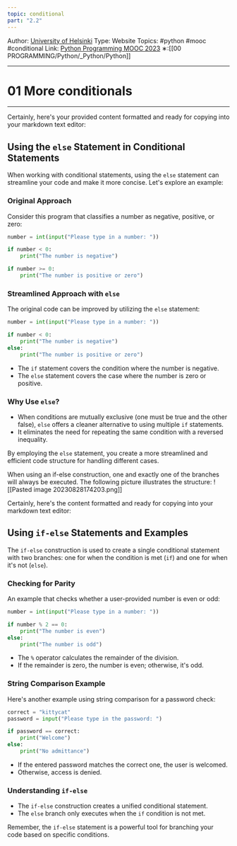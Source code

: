 ```yaml
---
topic: conditional
part: "2.2"
---
```

Author: [University of Helsinki](https://programming-23.mooc.fi/)
Type: Website
Topics: #python #mooc #conditional
Link: [Python Programming MOOC 2023](https://programming-23.mooc.fi/)
∗:[[00 PROGRAMMING/Python/_Python/Python]] 

---
# 01 More conditionals

--- 
Certainly, here's your provided content formatted and ready for copying into your markdown text editor:

## Using the `else` Statement in Conditional Statements

When working with conditional statements, using the `else` statement can streamline your code and make it more concise. Let's explore an example:

### Original Approach

Consider this program that classifies a number as negative, positive, or zero:

```python
number = int(input("Please type in a number: "))

if number < 0:
    print("The number is negative")

if number >= 0:
    print("The number is positive or zero")
```

### Streamlined Approach with `else`

The original code can be improved by utilizing the `else` statement:

```python
number = int(input("Please type in a number: "))

if number < 0:
    print("The number is negative")
else:
    print("The number is positive or zero")
```

- The `if` statement covers the condition where the number is negative.
- The `else` statement covers the case where the number is zero or positive.

### Why Use `else`?

- When conditions are mutually exclusive (one must be true and the other false), `else` offers a cleaner alternative to using multiple `if` statements.
- It eliminates the need for repeating the same condition with a reversed inequality.

By employing the `else` statement, you create a more streamlined and efficient code structure for handling different cases.

When using an if-else construction, one and exactly one of the branches will always be executed. The following picture illustrates the structure:
![[Pasted image 20230828174203.png]]

Certainly, here's the content formatted and ready for copying into your markdown text editor:

## Using `if-else` Statements and Examples

The `if-else` construction is used to create a single conditional statement with two branches: one for when the condition is met (`if`) and one for when it's not (`else`).

### Checking for Parity

An example that checks whether a user-provided number is even or odd:

```python
number = int(input("Please type in a number: "))

if number % 2 == 0:
    print("The number is even")
else:
    print("The number is odd")
```

- The `%` operator calculates the remainder of the division.
- If the remainder is zero, the number is even; otherwise, it's odd.

### String Comparison Example

Here's another example using string comparison for a password check:

```python
correct = "kittycat"
password = input("Please type in the password: ")

if password == correct:
    print("Welcome")
else:
    print("No admittance")
```

- If the entered password matches the correct one, the user is welcomed.
- Otherwise, access is denied.

### Understanding `if-else`

- The `if-else` construction creates a unified conditional statement.
- The `else` branch only executes when the `if` condition is not met.

Remember, the `if-else` statement is a powerful tool for branching your code based on specific conditions.
